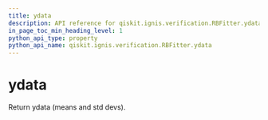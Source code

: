 ```yaml
---
title: ydata
description: API reference for qiskit.ignis.verification.RBFitter.ydata
in_page_toc_min_heading_level: 1
python_api_type: property
python_api_name: qiskit.ignis.verification.RBFitter.ydata
---
```


# ydata

Return ydata (means and std devs).

